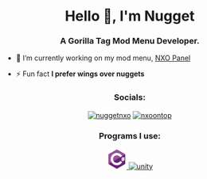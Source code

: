 <h1 align="center">Hello 👋, I'm Nugget</h1>
<h3 align="center">A Gorilla Tag Mod Menu Developer.</h3>

- 🔭 I’m currently working on my mod menu, [NXO Panel](https://github.com/NuggetGT/NXO-Mod-Panel)

- ⚡ Fun fact **I prefer wings over nuggets**

<h3 align="center">Socials:</h3>
<p align="center">
<a href="https://www.youtube.com/@Nugget_NXO" target="blank"><img align="center" src="https://raw.githubusercontent.com/rahuldkjain/github-profile-readme-generator/master/src/images/icons/Social/youtube.svg" alt="nuggetnxo" height="30" width="40" /></a>
<a href="https://discord.gg/nxoontop" target="blank"><img align="center" src="https://raw.githubusercontent.com/rahuldkjain/github-profile-readme-generator/master/src/images/icons/Social/discord.svg" alt="nxoontop" height="30" width="40" /></a>
</p>

<h3 align="center">Programs I use:</h3>
<p align="center"> <a href="https://www.w3schools.com/cs/" target="_blank" rel="noreferrer"> <img src="https://raw.githubusercontent.com/devicons/devicon/master/icons/csharp/csharp-original.svg" alt="csharp" width="40" height="40"/> </a> <a href="https://unity.com/" target="_blank" rel="noreferrer"> <img src="https://www.vectorlogo.zone/logos/unity3d/unity3d-icon.svg" alt="unity" width="40" height="40"/> </a> </p>
